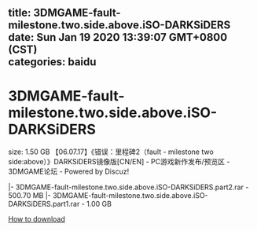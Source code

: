 
title: 3DMGAME-fault-milestone.two.side.above.iSO-DARKSiDERS
date: Sun Jan 19 2020 13:39:07 GMT+0800 (CST)    
categories: baidu
---

# 3DMGAME-fault-milestone.two.side.above.iSO-DARKSiDERS
size: 1.50 GB
 【06.07.17】《错误：里程碑2（fault - milestone two side:above）》DARKSiDERS镜像版[CN/EN] - PC游戏新作发布/预览区 - 3DMGAME论坛 - Powered by Discuz!
 
|- 3DMGAME-fault-milestone.two.side.above.iSO-DARKSiDERS.part2.rar - 500.70 MB
|- 3DMGAME-fault-milestone.two.side.above.iSO-DARKSiDERS.part1.rar - 1.00 GB

[How to download](https://bpcam.bemobtrk.com/go/2ceec3aa-1ca2-46d6-b9ff-aaa5c184517c?jno=1666)